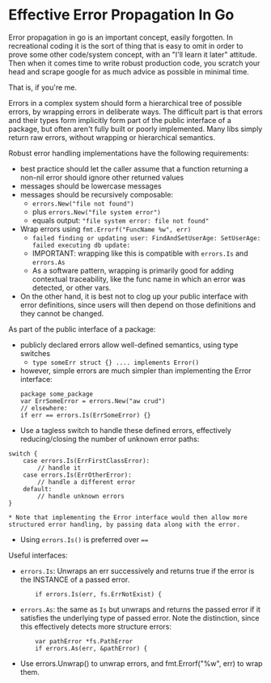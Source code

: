 # Effective Error Propagation In Go

Error propagation in go is an important concept, easily forgotten.
In recreational coding it is the sort of thing that is easy to omit in order to prove some other code/system concept, with an "I'll learn it later" attitude. Then when it comes time to write robust production code, you scratch your head and scrape google for as much advice as possible in minimal time.

That is, if you're me.

Errors in a complex system should form a hierarchical tree of possible errors, by wrapping errors in deliberate ways. The difficult part is that errors and their types form implicitly form part of the public interface of a package, but often aren't fully built or poorly implemented. Many libs simply return raw errors, without wrapping or hierarchical semantics.

Robust error handling implementations have the following requirements:
* best practice should let the caller assume that a function returning a non-nil error should ignore other returned values
* messages should be lowercase messages
* messages should be recursively composable:
    * `errors.New("file not found")`
    * plus `errors.New("file system error")`
    * equals output: `"file system error: file not found"`
* Wrap errors using `fmt.Errorf("FuncName %w", err)`
    * `failed finding or updating user: FindAndSetUserAge: SetUserAge: failed executing db update: `
    * IMPORTANT: wrapping like this is compatible with `errors.Is` and `errors.As`
    * As a software pattern, wrapping is primarily good for adding contextual traceability, like the func name in which an error was detected, or other vars.
* On the other hand, it is best not to clog up your public interface with error definitions, since users will then depend on those definitions and they cannot be changed.

As part of the public interface of a package:
* publicly declared errors allow well-defined semantics, using type switches
    * `type someErr struct {} .... implements Error()`
* however, simple errors are much simpler than implementing the Error interface:
    ```
    package some_package
    var ErrSomeError = errors.New("aw crud")
    // elsewhere:
    if err == errors.Is(ErrSomeError) {}
    ```
* Use a tagless switch to handle these defined errors, effectively reducing/closing the number of unknown error paths:
```
switch {
    case errors.Is(ErrFirstClassError):
        // handle it
    case errors.Is(ErrOtherError):
        // handle a different error
    default:
        // handle unknown errors
}
```
    * Note that implementing the Error interface would then allow more structured error handling, by passing data along with the error.
* Using `errors.Is()` is preferred over `==`

Useful interfaces:
* `errors.Is`: Unwraps an err successively and returns true if the error is the INSTANCE of a passed error.
    ```
        if errors.Is(err, fs.ErrNotExist) {
    ```
* `errors.As`: the same as `Is` but unwraps and returns the passed error if it satisfies the underlying type of passed error. Note the distinction, since this effectively detects more structure errors:
    ``` 
        var pathError *fs.PathError
		if errors.As(err, &pathError) {
    ```
* Use errors.Unwrap() to unwrap errors, and fmt.Errorf("%w", err) to wrap them.
























